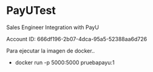 # PayUTest
Sales Engineer Integration with PayU

Account ID: 666df196-2b07-4dca-95a5-52388aa6d726

Para ejecutar la imagen de docker..

- docker run -p 5000:5000 pruebapayu:1 
